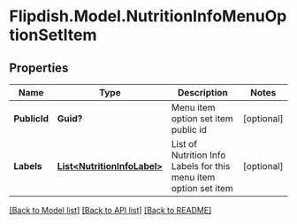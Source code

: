 # Flipdish.Model.NutritionInfoMenuOptionSetItem
## Properties

Name | Type | Description | Notes
------------ | ------------- | ------------- | -------------
**PublicId** | **Guid?** | Menu item option set item public id | [optional] 
**Labels** | [**List&lt;NutritionInfoLabel&gt;**](NutritionInfoLabel.md) | List of Nutrition Info Labels for this menu item option set item | [optional] 

[[Back to Model list]](../README.md#documentation-for-models) [[Back to API list]](../README.md#documentation-for-api-endpoints) [[Back to README]](../README.md)

